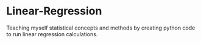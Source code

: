 # Linear-Regression
Teaching myself statistical concepts and methods by creating python code to run linear regression calculations.
